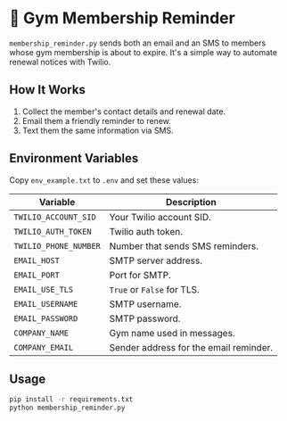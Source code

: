 # 💪 Gym Membership Reminder

`membership_reminder.py` sends both an email and an SMS to members whose gym membership is about to expire. It's a simple way to automate renewal notices with Twilio.

## How It Works
1. Collect the member's contact details and renewal date.
2. Email them a friendly reminder to renew.
3. Text them the same information via SMS.

## Environment Variables
Copy `env_example.txt` to `.env` and set these values:

| Variable | Description |
|----------|-------------|
| `TWILIO_ACCOUNT_SID` | Your Twilio account SID. |
| `TWILIO_AUTH_TOKEN` | Twilio auth token. |
| `TWILIO_PHONE_NUMBER` | Number that sends SMS reminders. |
| `EMAIL_HOST` | SMTP server address. |
| `EMAIL_PORT` | Port for SMTP. |
| `EMAIL_USE_TLS` | `True` or `False` for TLS. |
| `EMAIL_USERNAME` | SMTP username. |
| `EMAIL_PASSWORD` | SMTP password. |
| `COMPANY_NAME` | Gym name used in messages. |
| `COMPANY_EMAIL` | Sender address for the email reminder. |

## Usage
```bash
pip install -r requirements.txt
python membership_reminder.py
```
